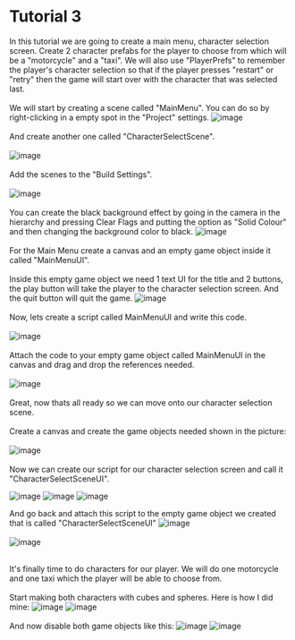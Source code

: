 # Tutorial 3
In this tutorial we are going to create a main menu, character selection screen. Create 2 character prefabs for the player to choose from which will be a "motorcycle" and a "taxi". We will also use "PlayerPrefs" to remember the player's character selection so that if the player presses "restart" or "retry" then the game will start over with the character that was selected last.
<br/><br/>
We will start by creating a scene called "MainMenu". You can do so by right-clicking in a empty spot in the "Project" settings. 
![image](https://github.com/cayaahmet/Ahmet_Caya_Programming_CourseWork/assets/125205290/b13498ea-b78e-4cd2-83a0-202071c3c595)
<br/><br/>
And create another one called "CharacterSelectScene".
<br/><br/>
![image](https://github.com/cayaahmet/Ahmet_Caya_Programming_CourseWork/assets/125205290/22fbf996-2eba-4964-93f1-c74ca60d5345)
<br/><br/>
Add the scenes to the "Build Settings".
<br/><br/>
![image](https://github.com/cayaahmet/Ahmet_Caya_Programming_CourseWork/assets/125205290/b6e23d08-27bd-4e49-8337-294fe43605cf)
<br/><br/>
You can create the black background effect by going in the camera in the hierarchy and pressing Clear Flags and putting the option as "Solid Colour" and then changing the background color to black.
![image](https://github.com/cayaahmet/Ahmet_Caya_Programming_CourseWork/assets/125205290/a5007b03-2a43-475b-88dc-a5bc2bb52d56)
<br/><br/>
For the Main Menu create a canvas and an empty game object inside it called "MainMenuUI".
<br/><br/>
Inside this empty game object we need 1 text UI for the title and 2 buttons, the play button will take the player to the character selection screen. And the quit button will quit the game.
![image](https://github.com/cayaahmet/Ahmet_Caya_Programming_CourseWork/assets/125205290/b33a470b-b4f0-40c7-ba32-3c5f75fb177f)
<br/><br/>
Now, lets create a script called MainMenuUI and write this code.
<br/><br/>
![image](https://github.com/cayaahmet/Ahmet_Caya_Programming_CourseWork/assets/125205290/c323a583-083a-467d-aea5-09c6d70b2a55)
<br/><br/>
Attach the code to your empty game object called MainMenuUI in the canvas and drag and drop the references needed.
<br/><br/>
![image](https://github.com/cayaahmet/Ahmet_Caya_Programming_CourseWork/assets/125205290/b6b471d5-8dcf-408f-8df0-a3e17732838f)
<br/><br/>
Great, now thats all ready so we can move onto our character selection scene.
<br/><br/>
Create a canvas and create the game objects needed shown in the picture:
<br/><br/>
![image](https://github.com/cayaahmet/Ahmet_Caya_Programming_CourseWork/assets/125205290/1a44fa44-b1f7-4e55-8e2c-62f76ef2a11f)
<br/><br/>
Now we can create our script for our character selection screen and call it "CharacterSelectSceneUI".

![image](https://github.com/cayaahmet/Ahmet_Caya_Programming_CourseWork/assets/125205290/d7b90a5e-2ad2-4dd5-8c1b-35520c40de04)
![image](https://github.com/cayaahmet/Ahmet_Caya_Programming_CourseWork/assets/125205290/485f85ba-7919-43a4-ba17-569ff222458b)
![image](https://github.com/cayaahmet/Ahmet_Caya_Programming_CourseWork/assets/125205290/8a89a276-82fe-424c-a4ed-6517e3759670)

And go back and attach this script to the empty game object we created that is called "CharacterSelectSceneUI"
![image](https://github.com/cayaahmet/Ahmet_Caya_Programming_CourseWork/assets/125205290/4cd746aa-d40a-47be-9953-5dcca9108ef8)
<br/><br/>
![image](https://github.com/cayaahmet/Ahmet_Caya_Programming_CourseWork/assets/125205290/345b95ac-d74e-430e-bcc0-a927e2a7c7c0)
<br/><br/>

It's finally time to do characters for our player. We will do one motorcycle and one taxi which the player will be able to choose from.
<br/><br/>
Start making both characters with cubes and spheres. Here is how I did mine:
![image](https://github.com/cayaahmet/Ahmet_Caya_Programming_CourseWork/assets/125205290/948f7162-936e-4e83-866f-3c86a9a435f1)
![image](https://github.com/cayaahmet/Ahmet_Caya_Programming_CourseWork/assets/125205290/28cc409b-58ab-427b-9029-68f067bc0862)
<br/><br/>
And now disable both game objects like this:
![image](https://github.com/cayaahmet/Ahmet_Caya_Programming_CourseWork/assets/125205290/c9d32323-115b-4db3-b153-a2f864ceacac)
![image](https://github.com/cayaahmet/Ahmet_Caya_Programming_CourseWork/assets/125205290/ced3ee7c-61fa-483f-96d7-26d29d24dd18)
<br/><br/>
